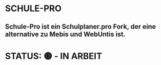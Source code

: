 # SCHULE-PRO

## Schule-Pro ist ein Schulplaner.pro Fork, der eine alternative zu Mebis und WebUntis ist. 

# STATUS: 🟡 - IN ARBEIT
